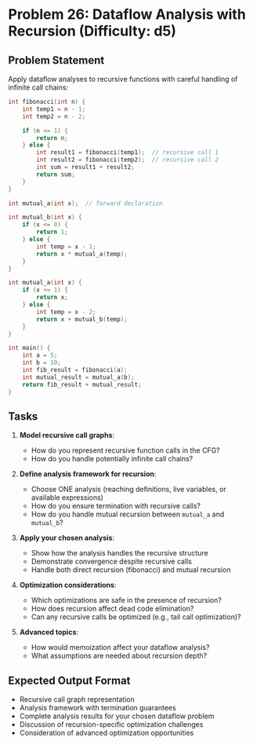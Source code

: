 # Problem 26: Dataflow Analysis with Recursion (Difficulty: d5)

## Problem Statement

Apply dataflow analyses to recursive functions with careful handling of infinite call chains:

```c
int fibonacci(int n) {
    int temp1 = n - 1;
    int temp2 = n - 2;

    if (n <= 1) {
        return n;
    } else {
        int result1 = fibonacci(temp1);  // recursive call 1
        int result2 = fibonacci(temp2);  // recursive call 2
        int sum = result1 + result2;
        return sum;
    }
}

int mutual_a(int x);  // forward declaration

int mutual_b(int x) {
    if (x <= 0) {
        return 1;
    } else {
        int temp = x - 1;
        return x * mutual_a(temp);
    }
}

int mutual_a(int x) {
    if (x <= 1) {
        return x;
    } else {
        int temp = x - 2;
        return x + mutual_b(temp);
    }
}

int main() {
    int a = 5;
    int b = 10;
    int fib_result = fibonacci(a);
    int mutual_result = mutual_a(b);
    return fib_result + mutual_result;
}
```

## Tasks

1. **Model recursive call graphs**:
   - How do you represent recursive function calls in the CFG?
   - How do you handle potentially infinite call chains?

2. **Define analysis framework for recursion**:
   - Choose ONE analysis (reaching definitions, live variables, or available expressions)
   - How do you ensure termination with recursive calls?
   - How do you handle mutual recursion between `mutual_a` and `mutual_b`?

3. **Apply your chosen analysis**:
   - Show how the analysis handles the recursive structure
   - Demonstrate convergence despite recursive calls
   - Handle both direct recursion (fibonacci) and mutual recursion

4. **Optimization considerations**:
   - Which optimizations are safe in the presence of recursion?
   - How does recursion affect dead code elimination?
   - Can any recursive calls be optimized (e.g., tail call optimization)?

5. **Advanced topics**:
   - How would memoization affect your dataflow analysis?
   - What assumptions are needed about recursion depth?

## Expected Output Format

- Recursive call graph representation
- Analysis framework with termination guarantees
- Complete analysis results for your chosen dataflow problem
- Discussion of recursion-specific optimization challenges
- Consideration of advanced optimization opportunities